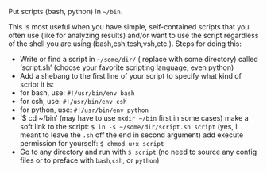 Put scripts (bash, python) in `~/bin`.

This is most useful when you have simple, self-contained scripts that you often use (like for analyzing results) and/or want to use the script regardless of the shell you are using (bash,csh,tcsh,vsh,etc.). Steps for doing this:

- Write or find a script in `~/some/dir/` ( replace with some directory) called ‘script.sh’ (choose your favorite scripting language, even python)
- Add a shebang to the first line of your script to specify what kind of script it is:
- for bash, use: `#!/usr/bin/env bash`
- for csh, use: `#!/usr/bin/env csh`
- for python, use: `#!/usr/bin/env python`
- ‘$ cd ~/bin’ (may have to use `mkdir ~/bin` first in some cases)
make a soft link to the script: `$ ln -s ~/some/dir/script.sh script` (yes, I meant to leave the `.sh` off the end in second argument)
add execute permission for yourself: `$ chmod u+x script`
- Go to any directory and run with `$ script` (no need to source any config files or to preface with `bash`,`csh`, or `python`)
